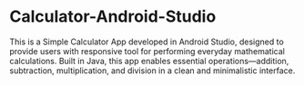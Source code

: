 # Calculator-Android-Studio
This is a Simple Calculator App developed in Android Studio, designed to provide users with responsive tool for performing everyday mathematical calculations. Built in Java, this app enables essential operations—addition, subtraction, multiplication, and division in a clean and minimalistic interface. 
